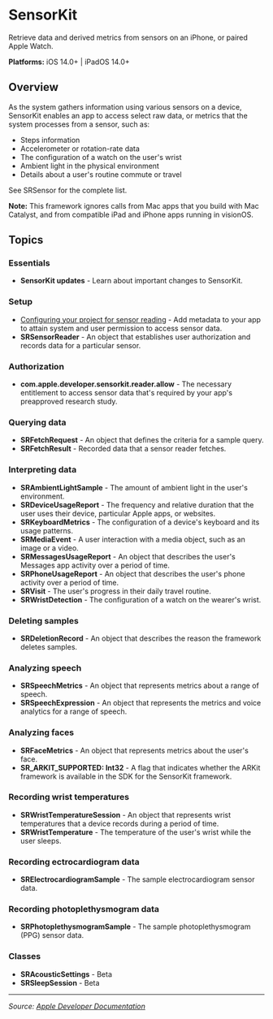 # SensorKit

Retrieve data and derived metrics from sensors on an iPhone, or paired Apple Watch.

**Platforms:** iOS 14.0+ | iPadOS 14.0+

## Overview

As the system gathers information using various sensors on a device, SensorKit enables an app to access select raw data, or metrics that the system processes from a sensor, such as:

- Steps information
- Accelerometer or rotation-rate data
- The configuration of a watch on the user's wrist
- Ambient light in the physical environment
- Details about a user's routine commute or travel

See SRSensor for the complete list.

**Note:** This framework ignores calls from Mac apps that you build with Mac Catalyst, and from compatible iPad and iPhone apps running in visionOS.

## Topics

### Essentials
- **SensorKit updates** - Learn about important changes to SensorKit.

### Setup
- [Configuring your project for sensor reading](https://developer.apple.com/documentation/sensorkit/configuring_your_project_for_sensor_reading) - Add metadata to your app to attain system and user permission to access sensor data.
- **SRSensorReader** - An object that establishes user authorization and records data for a particular sensor.

### Authorization
- **com.apple.developer.sensorkit.reader.allow** - The necessary entitlement to access sensor data that's required by your app's preapproved research study.

### Querying data
- **SRFetchRequest** - An object that defines the criteria for a sample query.
- **SRFetchResult** - Recorded data that a sensor reader fetches.

### Interpreting data
- **SRAmbientLightSample** - The amount of ambient light in the user's environment.
- **SRDeviceUsageReport** - The frequency and relative duration that the user uses their device, particular Apple apps, or websites.
- **SRKeyboardMetrics** - The configuration of a device's keyboard and its usage patterns.
- **SRMediaEvent** - A user interaction with a media object, such as an image or a video.
- **SRMessagesUsageReport** - An object that describes the user's Messages app activity over a period of time.
- **SRPhoneUsageReport** - An object that describes the user's phone activity over a period of time.
- **SRVisit** - The user's progress in their daily travel routine.
- **SRWristDetection** - The configuration of a watch on the wearer's wrist.

### Deleting samples
- **SRDeletionRecord** - An object that describes the reason the framework deletes samples.

### Analyzing speech
- **SRSpeechMetrics** - An object that represents metrics about a range of speech.
- **SRSpeechExpression** - An object that represents the metrics and voice analytics for a range of speech.

### Analyzing faces
- **SRFaceMetrics** - An object that represents metrics about the user's face.
- **SR_ARKIT_SUPPORTED: Int32** - A flag that indicates whether the ARKit framework is available in the SDK for the SensorKit framework.

### Recording wrist temperatures
- **SRWristTemperatureSession** - An object that represents wrist temperatures that a device records during a period of time.
- **SRWristTemperature** - The temperature of the user's wrist while the user sleeps.

### Recording ectrocardiogram data
- **SRElectrocardiogramSample** - The sample electrocardiogram sensor data.

### Recording photoplethysmogram data
- **SRPhotoplethysmogramSample** - The sample photoplethysmogram (PPG) sensor data.

### Classes
- **SRAcousticSettings** - Beta
- **SRSleepSession** - Beta

---

*Source: [Apple Developer Documentation](https://developer.apple.com/documentation/SensorKit)*